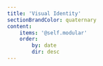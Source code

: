 ```yaml
---
title: 'Visual Identity'
sectionBrandColor: quaternary
content:
    items: '@self.modular'
    order:
        by: date
        dir: desc
---
```


